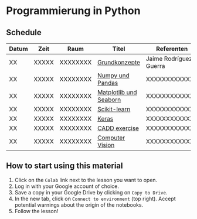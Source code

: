 # Programmierung in Python

## Schedule

| Datum | Zeit  | Raum     | Titel                       | Referenten             |
| ----- | ----- | -------- | --------------------------- | ---------------------- |
| XX    | XXXXX | XXXXXXXX | [Grundkonzepte][1]          | Jaime Rodríguez-Guerra |
| XX    | XXXXX | XXXXXXXX | [Numpy und Pandas][2]       | XXXXXXXXXXXXX          |
| XX    | XXXXX | XXXXXXXX | [Matplotlib und Seaborn][3] | XXXXXXXXXXXXX          |
| XX    | XXXXX | XXXXXXXX | [Scikit-learn][4]           | XXXXXXXXXXXXX          |
| XX    | XXXXX | XXXXXXXX | [Keras][5]                  | XXXXXXXXXXXXX          |
| XX    | XXXXX | XXXXXXXX | [CADD exercise][6]          | XXXXXXXXXXXXX          |
| XX    | XXXXX | XXXXXXXX | [Computer Vision][7]        | XXXXXXXXXXXXX          |

<!-- TODO: Update branch name to tagged release -->

[1]: https://colab.research.google.com/github/volkamerlab/ai_in_medicine/blob/update-2021.02/week1_session1_grundkonzepte.ipynb
[2]: https://colab.research.google.com/github/volkamerlab/ai_in_medicine/blob/update-2021.02/week1_session2_numpy_pandas.ipynb
[3]: https://colab.research.google.com/github/volkamerlab/ai_in_medicine/blob/update-2021.02/week1_session3_matplotlib.ipynb
[4]: https://colab.research.google.com/github/volkamerlab/ai_in_medicine/blob/update-2021.02/week1_session4_intro_to_ml_and_scikit_learn.ipynb
[5]: https://colab.research.google.com/github/volkamerlab/ai_in_medicine/blob/update-2021.02/week1_session5_deep-learning.ipynb
[6]: https://colab.research.google.com/github/volkamerlab/ai_in_medicine/blob/update-2021.02/week2_session1_cadd_exercise.ipynb
[7]: https://colab.research.google.com/github/volkamerlab/ai_in_medicine/blob/update-2021.02/week2_session2_images-MRI-dl.ipynb

## How to start using this material

1. Click on the `Colab` link next to the lesson you want to open.
2. Log in with your Google account of choice.
3. Save a copy in your Google Drive by clicking on `Copy to Drive`.
4. In the new tab, click on `Connect to environment` (top right). Accept potential warnings about the origin of the notebooks.
5. Follow the lesson!
